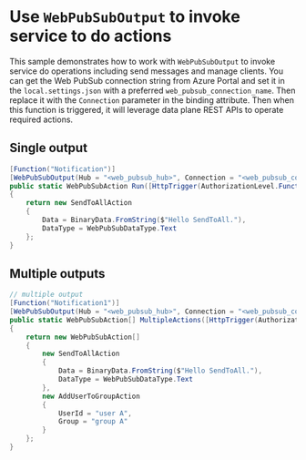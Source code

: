 # Use `WebPubSubOutput` to invoke service to do actions

This sample demonstrates how to work with `WebPubSubOutput` to invoke service do operations including send messages and manage clients. You can get the Web PubSub connection string from Azure Portal and set it in the `local.settings.json` with a preferred `web_pubsub_connection_name`. Then replace it with the `Connection` parameter in the binding attribute. Then when this function is triggered, it will leverage data plane REST APIs to operate required actions.

## Single output

```C# Snippet:WebPubSubOutputFunction
[Function("Notification")]
[WebPubSubOutput(Hub = "<web_pubsub_hub>", Connection = "<web_pubsub_connection_name>")]
public static WebPubSubAction Run([HttpTrigger(AuthorizationLevel.Function, "get", "post")] HttpRequestData req)
{
    return new SendToAllAction
    {
        Data = BinaryData.FromString($"Hello SendToAll."),
        DataType = WebPubSubDataType.Text
    };
}
```

## Multiple outputs

```C# Snippet:WebPubSubOutputFunction_Multiple
// multiple output
[Function("Notification1")]
[WebPubSubOutput(Hub = "<web_pubsub_hub>", Connection = "<web_pubsub_connection_name>")]
public static WebPubSubAction[] MultipleActions([HttpTrigger(AuthorizationLevel.Function, "get", "post")] HttpRequestData req)
{
    return new WebPubSubAction[]
    {
        new SendToAllAction
        {
            Data = BinaryData.FromString($"Hello SendToAll."),
            DataType = WebPubSubDataType.Text
        },
        new AddUserToGroupAction
        {
            UserId = "user A",
            Group = "group A"
        }
    };
}
```